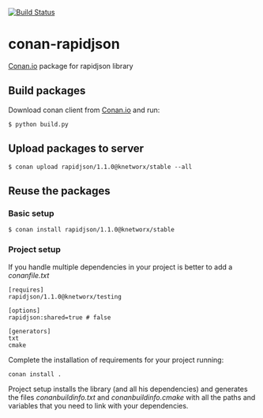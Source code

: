 [![Build Status](https://travis-ci.org/knetworx/conan-rapidjson.svg)](https://travis-ci.org/knetworx/conan-rapidjson)


# conan-rapidjson

[Conan.io](https://conan.io) package for rapidjson library

## Build packages

Download conan client from [Conan.io](https://conan.io) and run:

    $ python build.py
    
## Upload packages to server

    $ conan upload rapidjson/1.1.0@knetworx/stable --all
    
## Reuse the packages

### Basic setup

    $ conan install rapidjson/1.1.0@knetworx/stable
    
### Project setup

If you handle multiple dependencies in your project is better to add a *conanfile.txt*
    
    [requires]
    rapidjson/1.1.0@knetworx/testing

    [options]
    rapidjson:shared=true # false
    
    [generators]
    txt
    cmake

Complete the installation of requirements for your project running:</small></span>

    conan install . 

Project setup installs the library (and all his dependencies) and generates the files *conanbuildinfo.txt* and *conanbuildinfo.cmake* with all the paths and variables that you need to link with your dependencies.
